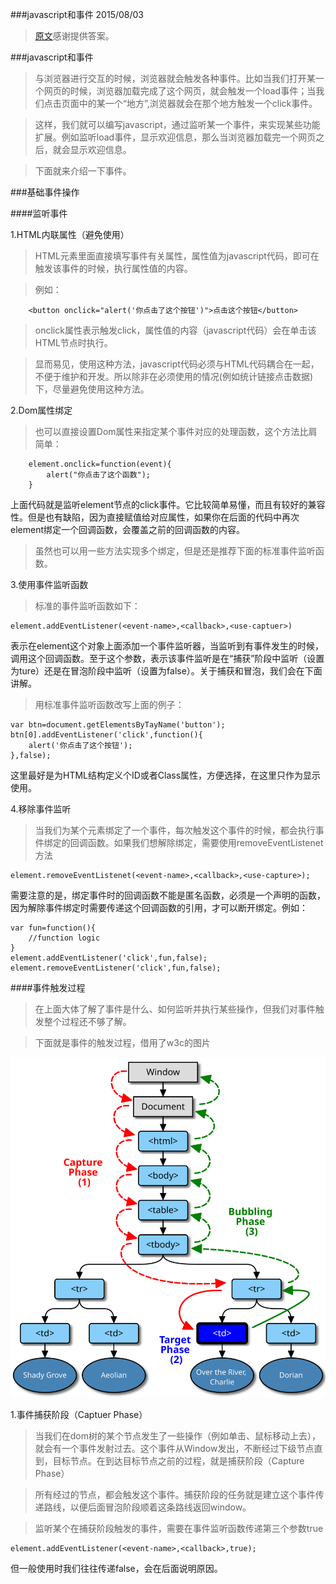 ###javascript和事件 2015/08/03

>[原文](http://yujiangshui.com/javascript-event/)感谢提供答案。

###javascript和事件
>与浏览器进行交互的时候，浏览器就会触发各种事件。比如当我们打开某一个网页的时候，浏览器加载完成了这个网页，就会触发一个load事件；当我们点击页面中的某一个“地方”,浏览器就会在那个地方触发一个click事件。

>这样，我们就可以编写javascript，通过监听某一个事件，来实现某些功能扩展。例如监听load事件，显示欢迎信息，那么当浏览器加载完一个网页之后，就会显示欢迎信息。

>下面就来介绍一下事件。

###基础事件操作

####监听事件

1.HTML内联属性（避免使用）
>HTML元素里面直接填写事件有关属性，属性值为javascript代码，即可在触发该事件的时候，执行属性值的内容。

>例如：
```
	<button onclick="alert('你点击了这个按钮')">点击这个按钮</button>
```
>onclick属性表示触发click，属性值的内容（javascript代码）会在单击该HTML节点时执行。

>显而易见，使用这种方法，javascript代码必须与HTML代码耦合在一起，不便于维护和开发。所以除非在必须使用的情况(例如统计链接点击数据)下，尽量避免使用这种方法。

2.Dom属性绑定
>也可以直接设置Dom属性来指定某个事件对应的处理函数，这个方法比肩简单：
```
	element.onclick=function(event){
		alert("你点击了这个函数");
	}
```
上面代码就是监听element节点的click事件。它比较简单易懂，而且有较好的兼容性。但是也有缺陷，因为直接赋值给对应属性，如果你在后面的代码中再次element绑定一个回调函数，会覆盖之前的回调函数的内容。 

>虽然也可以用一些方法实现多个绑定，但是还是推荐下面的标准事件监听函数。

3.使用事件监听函数
>标准的事件监听函数如下：
```
element.addEventListener(<event-name>,<callback>,<use-captuer>)
```
表示在element这个对象上面添加一个事件监听器，当监听到有<event-name>事件发生的时候，调用<callback>这个回调函数。至于<use-capture>这个参数，表示该事件监听是在“捕获”阶段中监听（设置为ture）还是在冒泡阶段中监听（设置为false）。关于捕获和冒泡，我们会在下面讲解。

>用标准事件监听函数改写上面的例子：
```
var btn=document.getElementsByTayName('button');
btn[0].addEventListener('click',function(){
	alert('你点击了这个按钮');
},false);
```
这里最好是为HTML结构定义个ID或者Class属性，方便选择，在这里只作为显示使用。

4.移除事件监听
>当我们为某个元素绑定了一个事件，每次触发这个事件的时候，都会执行事件绑定的回调函数。如果我们想解除绑定，需要使用removeEventListenet方法
```
element.removeEventListenet(<event-name>,<callback>,<use-capture>);
```
需要注意的是，绑定事件时的回调函数不能是匿名函数，必须是一个声明的函数，因为解除事件绑定时需要传递这个回调函数的引用，才可以断开绑定。例如：
```
var fun=function(){
	//function logic
}
element.addEventListener('click',fun,false);
element.removeEventListener('click',fun,false);
```

####事件触发过程
>在上面大体了解了事件是什么、如何监听并执行某些操作，但我们对事件触发整个过程还不够了解。

>下面就是事件的触发过程，借用了w3c的图片
<img src="img/event0.svg"/>

1.事件捕获阶段（Captuer Phase）
>当我们在dom树的某个节点发生了一些操作（例如单击、鼠标移动上去），就会有一个事件发射过去。这个事件从Window发出，不断经过下级节点直到，目标节点。在到达目标节点之前的过程，就是捕获阶段（Capture Phase）

>所有经过的节点，都会触发这个事件。捕获阶段的任务就是建立这个事件传递路线，以便后面冒泡阶段顺着这条路线返回window。

>监听某个在捕获阶段触发的事件，需要在事件监听函数传递第三个参数true
```
element.addEventListener(<event-name>,<callback>,true);
```
但一般使用时我们往往传递false，会在后面说明原因。 